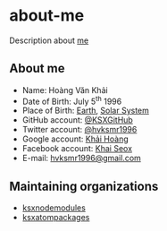 # about-me
Description about [me](https://github.com/KSXGitHub)

## About me

 * Name: Hoàng Văn Khải
 * Date of Birth: July 5<sup>th</sup> 1996
 * Place of Birth: [Earth](https://en.wikipedia.org/wiki/Earth), [Solar System](https://en.wikipedia.org/wiki/Solar_System)
 * GitHub account: [@KSXGitHub](https://github.com/KSXGitHub)
 * Twitter account: [@hvksmr1996](https://twitter.com/hvksmr1996)
 * Google account: [Khải Hoàng](https://plus.google.com/+KhảiHoàngDMaster)
 * Facebook account: [Khai Seox](https://www.facebook.com/hvk.hoang)
 * E-mail: [hvksmr1996@gmail.com](mailto:hvksmr1996@gmail.com)

## Maintaining organizations

 * [ksxnodemodules](https://github.com/ksxnodemodules)
 * [ksxatompackages](https://github.com/ksxatompackages)
